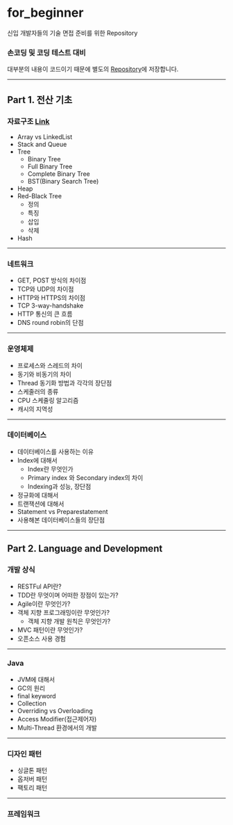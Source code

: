 # for_beginner
신입 개발자들의 기술 면접 준비를 위한 Repository

### 손코딩 및 코딩 테스트 대비
대부분의 내용이 코드이기 때문에 별도의 [Repository](https://github.com/JaeYeopHan/algorithm_basic_java)에 저장합니다.

---

## Part 1. 전산 기초

### 자료구조  [Link](https://github.com/JaeYeopHan/for_beginner/tree/master/DataStructure)
* Array vs LinkedList
* Stack and Queue
* Tree
  * Binary Tree
  * Full Binary Tree
  * Complete Binary Tree
  * BST(Binary Search Tree)
* Heap
* Red-Black Tree
  * 정의
  * 특징
  * 삽입
  * 삭제
* Hash

---

### 네트워크
* GET, POST 방식의 차이점
* TCP와 UDP의 차이점
* HTTP와 HTTPS의 차이점
* TCP 3-way-handshake
* HTTP 통신의 큰 흐름
* DNS round robin의 단점

---

### 운영체제
* 프로세스와 스레드의 차이
* 동기와 비동기의 차이
* Thread 동기화 방법과 각각의 장단점
* 스케줄러의 종류
* CPU 스케줄링 알고리즘
* 캐시의 지역성

---

### 데이터베이스
* 데이터베이스를 사용하는 이유
* Index에 대해서
  * Index란 무엇인가
  * Primary index 와 Secondary index의 차이
  * Indexing과 성능, 장단점
* 정규화에 대해서
* 트랜잭션에 대해서
* Statement vs Preparestatement
* 사용해본 데이터베이스들의 장단점

---

## Part 2. Language and Development

### 개발 상식
* RESTFul API란?
* TDD란 무엇이며 어떠한 장점이 있는가?
* Agile이란 무엇인가?
* 객체 지향 프로그래밍이란 무엇인가?
	* 객체 지향 개발 원칙은 무엇인가?
* MVC 패턴이란 무엇인가?
* 오픈소스 사용 경험

---

### Java
* JVM에 대해서
* GC의 원리
* final keyword
* Collection
* Overriding vs Overloading
* Access Modifier(접근제어자)
* Multi-Thread 환경에서의 개발

---

### 디자인 패턴
* 싱글톤 패턴
* 옵저버 패턴
* 팩토리 패턴

---

### 프레임워크
